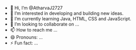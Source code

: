 - 👋 Hi, I’m @AtharvaJ2727
- 👀 I’m interested in developing and building new ideas.
- 🌱 I’m currently learning Java, HTML, CSS and JavaScript.
- 💞️ I’m looking to collaborate on ...
- 📫 How to reach me ...
- 😄 Pronouns: ...
- ⚡ Fun fact: ...

<!---
AtharvaJ2727/AtharvaJ2727 is a ✨ special ✨ repository because its `README.md` (this file) appears on your GitHub profile.
You can click the Preview link to take a look at your changes.
--->
